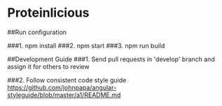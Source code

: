 # Proteinlicious

##Run configuration

###1. npm install
###2. npm start
###3. npm run build

##Development Guide
###1. Send pull requests in 'develop' branch and assign it for others to review

###2. Follow consistent code style guide
  https://github.com/johnpapa/angular-styleguide/blob/master/a1/README.md
